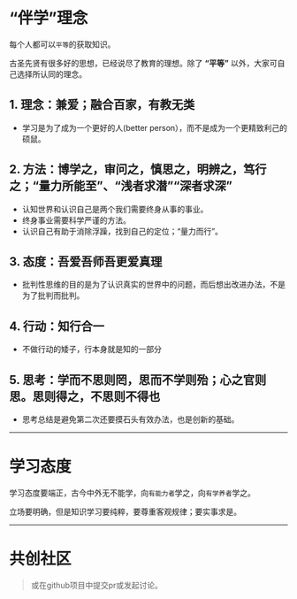 # “伴学”理念

每个人都可以`平等`的获取知识。

古圣先贤有很多好的思想，已经说尽了教育的理想。除了 **“平等”** 以外，大家可自己选择所认同的理念。


## 1. 理念：兼爱；融合百家，有教无类

- 学习是为了成为一个更好的人(better person），而不是成为一个更精致利己的硕鼠。

## 2. 方法：博学之，审问之，慎思之，明辨之，笃行之；“量力所能至”、“浅者求潜”“深者求深”

- 认知世界和认识自己是两个我们需要终身从事的事业。
- 终身事业需要科学严谨的方法。
- 认识自己有助于消除浮躁，找到自己的定位；“量力而行”。

## 3. 态度：吾爱吾师吾更爱真理

- 批判性思维的目的是为了认识真实的世界中的问题，而后想出改进办法，不是为了批判而批判。

## 4. 行动：知行合一

- 不做行动的矮子，行本身就是知的一部分

## 5. 思考：学而不思则罔，思而不学则殆；心之官则思。思则得之，不思则不得也

- 思考总结是避免第二次还要摸石头有效办法，也是创新的基础。

----

# 学习态度

学习态度要端正，古今中外无不能学，向`有能力者`学之，向`有学养者`学之。

立场要明确，但是知识学习要纯粹，要尊重客观规律；要实事求是。

----

# 共创社区

> 或在github项目中提交pr或发起讨论。
